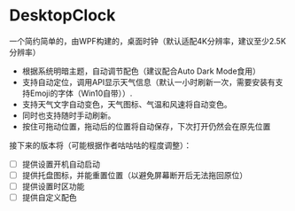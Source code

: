 # DesktopClock
一个简约简单的，由WPF构建的，桌面时钟（默认适配4K分辨率，建议至少2.5K分辨率）

- 根据系统明暗主题，自动调节配色（建议配合Auto Dark Mode食用）
- 支持自动定位，调用API显示天气信息（默认一小时刷新一次，需要安装有支持Emoji的字体（Win10自带））.
- 支持天气文字自动变色，天气图标、气温和风速将自动变色。
- 同时也支持随时手动刷新。
- 按住可拖动位置，拖动后的位置将自动保存，下次打开仍然会在原先位置

接下来的版本将（可能根据作者咕咕咕的程度调整）：

- [ ] 提供设置开机自动启动
- [ ] 提供托盘图标，并能重置位置（以避免屏幕断开后无法拖回原位）
- [ ] 提供设置时区功能
- [ ] 提供自定义配色